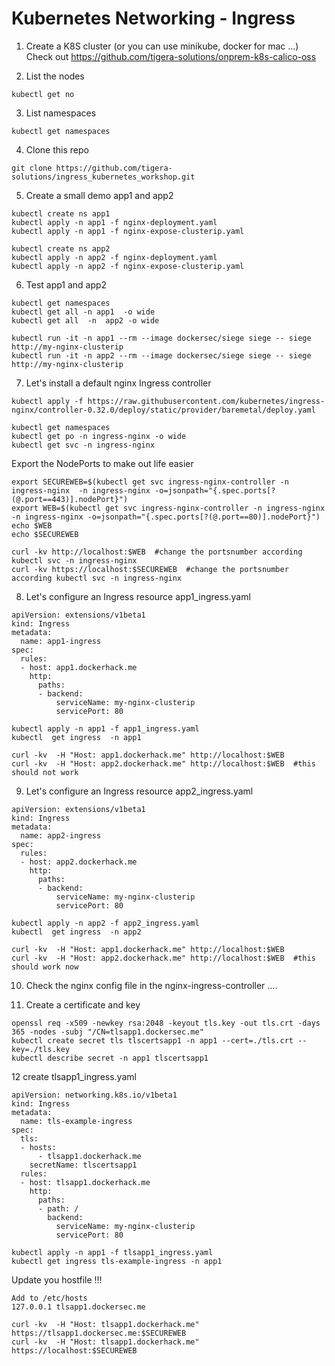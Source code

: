 # Kubernetes Networking - Ingress

1. Create a K8S cluster (or you can use minikube, docker for mac ...) <br>
Check out https://github.com/tigera-solutions/onprem-k8s-calico-oss

2. List the nodes

```
kubectl get no 
```

3. List namespaces
```
kubectl get namespaces
``` 
4. Clone this repo
```
git clone https://github.com/tigera-solutions/ingress_kubernetes_workshop.git
```

5. Create a small demo app1 and app2
```
kubectl create ns app1
kubectl apply -n app1 -f nginx-deployment.yaml
kubectl apply -n app1 -f nginx-expose-clusterip.yaml
```

```
kubectl create ns app2
kubectl apply -n app2 -f nginx-deployment.yaml
kubectl apply -n app2 -f nginx-expose-clusterip.yaml
```

6. Test app1 and app2 
```
kubectl get namespaces
kubectl get all -n app1  -o wide 
kubectl get all  -n  app2 -o wide 
```

```
kubectl run -it -n app1 --rm --image dockersec/siege siege -- siege http://my-nginx-clusterip
kubectl run -it -n app2 --rm --image dockersec/siege siege -- siege http://my-nginx-clusterip
```

7. Let's install a default nginx Ingress controller
```
kubectl apply -f https://raw.githubusercontent.com/kubernetes/ingress-nginx/controller-0.32.0/deploy/static/provider/baremetal/deploy.yaml
```
```
kubectl get namespaces
kubectl get po -n ingress-nginx -o wide 
kubectl get svc -n ingress-nginx 
```

Export the NodePorts to make out life easier
```
export SECUREWEB=$(kubectl get svc ingress-nginx-controller -n ingress-nginx  -n ingress-nginx -o=jsonpath="{.spec.ports[?(@.port==443)].nodePort}")
export WEB=$(kubectl get svc ingress-nginx-controller -n ingress-nginx  -n ingress-nginx -o=jsonpath="{.spec.ports[?(@.port==80)].nodePort}")
echo $WEB
echo $SECUREWEB 
```
```
curl -kv http://localhost:$WEB  #change the portsnumber according kubectl svc -n ingress-nginx
curl -kv https://localhost:$SECUREWEB  #change the portsnumber according kubectl svc -n ingress-nginx
```

8. Let's configure an Ingress resource  app1_ingress.yaml
```
apiVersion: extensions/v1beta1
kind: Ingress
metadata:
  name: app1-ingress
spec:
  rules:
  - host: app1.dockerhack.me
    http:
      paths:
      - backend:
          serviceName: my-nginx-clusterip
          servicePort: 80
```
```
kubectl apply -n app1 -f app1_ingress.yaml
kubectl  get ingress  -n app1
```

```
curl -kv  -H "Host: app1.dockerhack.me" http://localhost:$WEB
curl -kv  -H "Host: app2.dockerhack.me" http://localhost:$WEB  #this should not work
```

9. Let's configure an Ingress resource  app2_ingress.yaml

```
apiVersion: extensions/v1beta1
kind: Ingress
metadata:
  name: app2-ingress
spec:
  rules:
  - host: app2.dockerhack.me
    http:
      paths:
      - backend:
          serviceName: my-nginx-clusterip
          servicePort: 80
```
```
kubectl apply -n app2 -f app2_ingress.yaml
kubectl  get ingress  -n app2
```
```
curl -kv  -H "Host: app1.dockerhack.me" http://localhost:$WEB
curl -kv  -H "Host: app2.dockerhack.me" http://localhost:$WEB  #this should work now
```



10. Check the nginx config file in the nginx-ingress-controller ....


11. Create a certificate and key

```
openssl req -x509 -newkey rsa:2048 -keyout tls.key -out tls.crt -days 365 -nodes -subj "/CN=tlsapp1.dockersec.me"
kubectl create secret tls tlscertsapp1 -n app1 --cert=./tls.crt --key=./tls.key
kubectl describe secret -n app1 tlscertsapp1
```



12 create tlsapp1_ingress.yaml

```
apiVersion: networking.k8s.io/v1beta1
kind: Ingress
metadata:
  name: tls-example-ingress
spec:
  tls:
  - hosts:
      - tlsapp1.dockerhack.me
    secretName: tlscertsapp1
  rules:
  - host: tlsapp1.dockerhack.me
    http:
      paths:
      - path: /
        backend:
          serviceName: my-nginx-clusterip
          servicePort: 80

```
```
kubectl apply -n app1 -f tlsapp1_ingress.yaml
kubectl get ingress tls-example-ingress -n app1 
```

Update you hostfile !!!
```
Add to /etc/hosts
127.0.0.1 tlsapp1.dockersec.me
```

```
curl -kv  -H "Host: tlsapp1.dockerhack.me" https://tlsapp1.dockersec.me:$SECUREWEB
curl -kv  -H "Host: tlsapp1.dockerhack.me" https://localhost:$SECUREWEB
```





